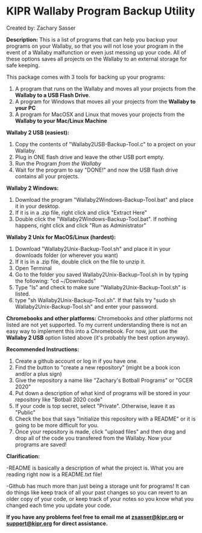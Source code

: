 # KIPR Wallaby Program Backup Utility
Created by: Zachary Sasser

**Description:**
This is a list of programs that can help you backup your programs on your Wallaby, so that you will not lose your program in the event of a Wallaby malfunction or even just messing up your code. All of these options saves all projects on the Wallaby to an external storage for safe keeping.

This package comes with 3 tools for backing up your programs:
1. A program that runs on the Wallaby and moves all your projects from the **Wallaby to a USB Flash Drive**.
2. A program for Windows that moves all your projects from the **Wallaby to your PC**
3. A program for MacOSX and Linux that moves your projects from the **Wallaby to your Mac/Linux Machine**

**Wallaby 2 USB (easiest):**
1. Copy the contents of "Wallaby2USB-Backup-Tool.c" to a project on your Wallaby.
2. Plug in ONE flash drive and leave the other USB port empty.
3. Run the Program _from the Wallaby_
4. Wait for the program to say "DONE!" and now the USB flash drive contains all your projects.

**Wallaby 2 Windows:**
1. Download the program "Wallaby2Windows-Backup-Tool.bat" and place it in your desktop.
2. If it is in a .zip file, right click and click "Extract Here"
3. Double click the "Wallaby2Windows-Backup-Tool.bat". If nothing happens, right click and click "Run as Administrator"

**Wallaby 2 Unix for MacOS/Linux (hardest):**
1. Download "Wallaby2Unix-Backup-Tool.sh" and place it in your downloads folder (or wherever you want)
2. If it is in a .zip file, double click on the file to unzip it.
3. Open Terminal
4. Go to the folder you saved Wallaby2Unix-Backup-Tool.sh in by typing the following: "cd ~/Downloads"
5. Type "ls" and check to make sure "Wallaby2Unix-Backup-Tool.sh" is listed.
6. type "sh Wallaby2Unix-Backup-Tool.sh". If that fails try "sudo sh Wallaby2Unix-Backup-Tool.sh" and enter your password.

**Chromebooks and other platforms:**
Chromebooks and other platforms not listed are not yet supported. To my current understanding there is not an easy way to implement this into a Chromebook. For now, just use the **Wallaby 2 USB** option listed above (it's probably the best option anyway).

**Recommended Instructions:**
1. Create a github account or log in if you have one.
2. Find the button to "create a new repository" (might be a book icon and/or a plus sign)
3. Give the repository a name like "Zachary's Botball Programs" or "GCER 2020"
4. Put down a description of what kind of programs will be stored in your repository like "Botball 2020 code"
5. If your code is top secret, select "Private". Otherwise, leave it as "Public"
6. Check the box that says "Initialize this repository with a README" or it is going to be more difficult for you.
7. Once your repository is made, click "upload files" and then drag and drop all of the code you transfered from the Wallaby.
Now your programs are saved!

**Clarification:**

-README is basically a description of what the project is. What you are reading right now is a README.txt file!

-Github has much more than just being a storage unit for programs! It can do things like keep track of all your past changes so you can revert to an older copy of your code, or keep track of your notes so you know what you changed each time you update your code.


**If you have any problems feel free to email me at zsasser@kipr.org or support@kipr.org for direct assistance.**
